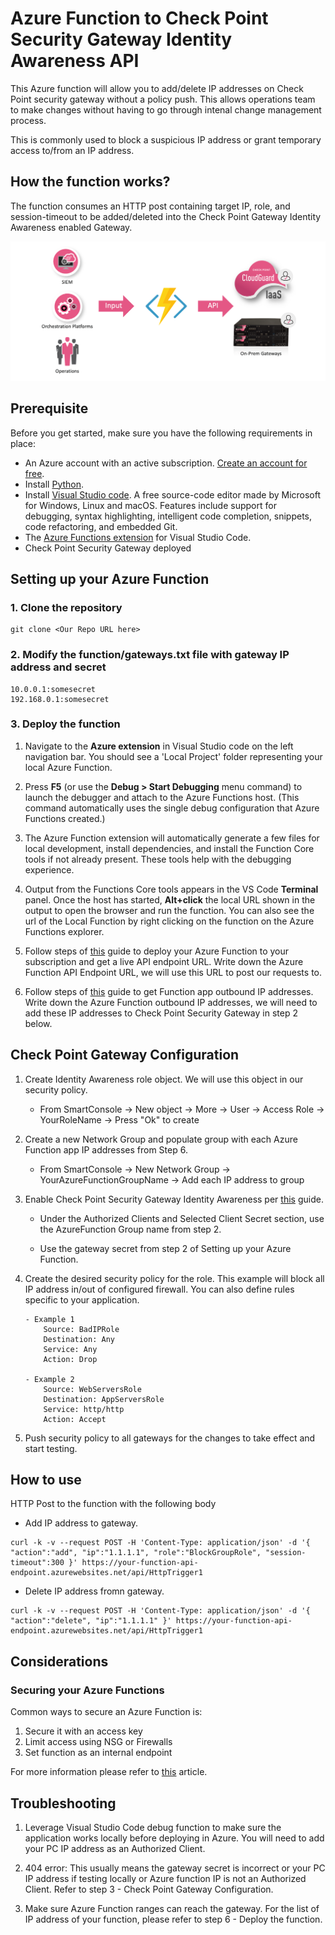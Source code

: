 # Azure Function to Check Point Security Gateway Identity Awareness API
This Azure function will allow you to add/delete IP addresses on Check Point security gateway without a policy push. This allows operations team to make changes without having to go through intenal change management process. 

This is commonly used to block a suspicious IP address or grant temporary access to/from an IP address.

## How the function works?

The function consumes an HTTP post containing target IP, role, and session-timeout to be added/deleted into the Check Point Gateway Identity Awareness enabled Gateway. 

<p align="left">
<img width="800" src="function_icon.png"> </a>
</p>

## Prerequisite
Before you get started, make sure you have the following requirements in place:
- An Azure account with an active subscription. [Create an account for free](https://azure.microsoft.com/free/?ref=microsoft.com&utm_source=microsoft.com&utm_medium=docs&utm_campaign=visualstudio).
- Install [Python](https://www.python.org/downloads/). 
- Install [Visual Studio code](https://code.visualstudio.com). A free source-code editor made by Microsoft for Windows, Linux and macOS. Features include support for debugging, syntax highlighting, intelligent code completion, snippets, code refactoring, and embedded Git.
- The [Azure Functions extension](https://marketplace.visualstudio.com/items?itemName=ms-azuretools.vscode-azurefunctions) for Visual Studio Code.
- Check Point Security Gateway deployed

## Setting up your Azure Function

### 1. Clone the repository

```console
git clone <Our Repo URL here>
```

### 2. Modify the function/gateways.txt file with gateway IP address and secret

```
10.0.0.1:somesecret
192.168.0.1:somesecret
```

### 3. Deploy the function

1. Navigate to the **Azure extension** in Visual Studio code on the left navigation bar. You should see a 'Local Project' folder representing your local Azure Function.

2. Press **F5** (or use the **Debug > Start Debugging** menu command) to launch the debugger and attach to the Azure Functions host. (This command automatically uses the single debug configuration that Azure Functions created.)
    
3. The Azure Function extension will automatically generate a few files for local development, install dependencies, and install the Function Core tools if not already present. These tools help with the debugging experience.
    
4. Output from the Functions Core tools appears in the VS Code **Terminal** panel. Once the host has started, **Alt+click** the local URL shown in the output to open the browser and run the function. You can also see the url of the Local Function by right clicking on the function on the Azure Functions explorer.
    
5. Follow steps of [this](https://docs.microsoft.com/en-us/azure/developer/python/tutorial-vs-code-serverless-python-05) guide to deploy your Azure Function to your subscription and get a live API endpoint URL. Write down the Azure Function API Endpoint URL, we will use this URL to post our requests to. 

6. Follow steps of [this](https://docs.microsoft.com/en-us/azure/azure-functions/ip-addresses) guide to get Function app outbound IP addresses. Write down the Azure Function outbound IP addresses, we will need to add these IP addresses to Check Point Security Gateway in step 2 below. 
    
## Check Point Gateway Configuration

1. Create Identity Awareness role object. We will use this object in our security policy. 

    - From SmartConsole -> New object -> More -> User -> Access Role -> YourRoleName -> Press "Ok" to create
    
2. Create a new Network Group and populate group with each Azure Function app IP addresses from Step 6. 

     - From SmartConsole -> New Network Group -> YourAzureFunctionGroupName -> Add each IP address to group

3. Enable Check Point Security Gateway Identity Awareness per [this](https://sc1.checkpoint.com/documents/latest/IdentityAPIs/#ida_api_config~v1%20) guide.

    - Under the Authorized Clients and Selected Client Secret section, use the AzureFunction Group name from step 2.

    - Use the gateway secret from step 2 of Setting up your Azure Function.

4. Create the desired security policy for the role. This example will block all IP address in/out of configured firewall. You can also define rules specific to your application. 
    
    ```
    - Example 1 
        Source: BadIPRole
        Destination: Any
        Service: Any
        Action: Drop    

    - Example 2
        Source: WebServersRole
        Destination: AppServersRole
        Service: http/http
        Action: Accept
    ```

5. Push security policy to all gateways for the changes to take effect and start testing. 

## How to use

HTTP Post to the function with the following body

- Add IP address to gateway.
```
curl -k -v --request POST -H 'Content-Type: application/json' -d '{ "action":"add", "ip":"1.1.1.1", "role":"BlockGroupRole", "session-timeout":300 }' https://your-function-api-endpoint.azurewebsites.net/api/HttpTrigger1
```
- Delete IP address fromn gateway.
```
curl -k -v --request POST -H 'Content-Type: application/json' -d '{ "action":"delete", "ip":"1.1.1.1" }' https://your-function-api-endpoint.azurewebsites.net/api/HttpTrigger1
```

## Considerations 
### Securing your Azure Functions 
Common ways to secure an Azure Function is: 
1. Secure it with an access key
2. Limit access using NSG or Firewalls
3. Set function as an internal endpoint

For more information please refer to [this](https://docs.microsoft.com/en-us/azure/azure-functions/security-concepts) article.

## Troubleshooting
1. Leverage Visual Studio Code debug function to make sure the application works locally before deploying in Azure. You will need to add your PC IP address as an Authorized Client. 

2. 404 error: This usually means the gateway secret is incorrect or your PC IP address if testing locally or Azure function IP is not an Authorized Client. Refer to step 3 - Check Point Gateway Configuration. 

3. Make sure Azure Function ranges can reach the gateway. For the list of IP address of your function, please refer to step 6 - Deploy the function. 